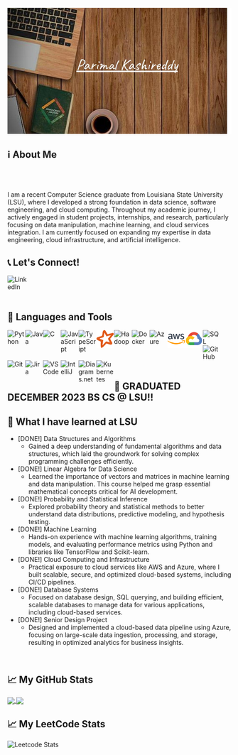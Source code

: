 
![mountains-sunset](myslide.jpg)
## :information_source: About Me

<br/>
<br/>
<br/>
I am a recent Computer Science graduate from Louisiana State University (LSU), where I developed a strong foundation in data science, software engineering, and cloud computing. Throughout my academic journey, I actively engaged in student projects, internships, and research, particularly focusing on data manipulation, machine learning, and cloud services integration. I am currently focused on expanding my expertise in data engineering, cloud infrastructure, and artificial intelligence.

## :telephone_receiver: Let's Connect!
<a href="https://www.linkedin.com/in/parimal-kashireddy/"> <img src="https://cdn.jsdelivr.net/gh/devicons/devicon@latest/icons/linkedin/linkedin-original.svg" alt="LinkedIn" align="left" width=50px/><a/> 


<br/> 
<br/> 
<br/>

## :handbag: Languages and Tools
<img src="https://cdn.jsdelivr.net/gh/devicons/devicon@latest/icons/python/python-original.svg" alt="Python" align="left" width=40px/>
<img src="https://cdn.jsdelivr.net/gh/devicons/devicon@latest/icons/java/java-original.svg" alt="Java" align="left" width=40px/>
<img src="https://cdn.jsdelivr.net/gh/devicons/devicon@latest/icons/c/c-original.svg" alt="C" align="left" width=40px/> 
<img src="https://cdn.jsdelivr.net/gh/devicons/devicon@latest/icons/javascript/javascript-original.svg" alt="JavaScript" align="left" width=40px"/>
<img src="https://cdn.jsdelivr.net/gh/devicons/devicon@latest/icons/typescript/typescript-original.svg" alt="TypeScript" align="left" width=40px/> 
<img src="https://github.com/devicons/devicon/blob/v2.16.0/icons/apachespark/apachespark-original.svg" alt="Apache Spark" align="left" width=40px/> 
<img src="https://cdn.jsdelivr.net/gh/devicons/devicon@latest/icons/hadoop/hadoop-original.svg" alt="Hadoop" align="left" width=40px/> 
<img src="https://cdn.jsdelivr.net/gh/devicons/devicon@latest/icons/docker/docker-original.svg" alt="Docker" align="left" width=40px/> 
<img src="https://cdn.jsdelivr.net/gh/devicons/devicon@latest/icons/azure/azure-original.svg" alt="Azure" align="left" width=40px/> 
<img src="https://github.com/devicons/devicon/blob/v2.16.0/icons/amazonwebservices/amazonwebservices-original-wordmark.svg" alt="AWS" align="left" width=40px/> 
<img src="https://github.com/devicons/devicon/blob/v2.16.0/icons/googlecloud/googlecloud-original.svg" alt="Google Cloud" align="left" width=40px/> 
<img src="https://cdn.jsdelivr.net/gh/devicons/devicon@latest/icons/sqlite/sqlite-original.svg" alt="SQL" align="left" width=40px/> 
<img src="https://cdn.jsdelivr.net/gh/devicons/devicon@latest/icons/github/github-original.svg" alt="GitHub" align="left" width=40px/> 
<img src="https://cdn.jsdelivr.net/gh/devicons/devicon@latest/icons/git/git-original.svg" alt="Git" align="left" width=40px/>
<img src="https://cdn.jsdelivr.net/gh/devicons/devicon@latest/icons/jira/jira-original.svg" alt="Jira" align="left" width=40px/> 
<img src="https://cdn.jsdelivr.net/gh/devicons/devicon@latest/icons/vscode/vscode-original.svg" alt="VSCode" align="left" width=40px/> 
<img src="https://cdn.jsdelivr.net/gh/devicons/devicon@latest/icons/intellij/intellij-original.svg" alt="IntelliJ" align="left" width=40px/> 
<img src="https://upload.wikimedia.org/wikipedia/commons/3/3e/Diagrams.net_Logo.svg" alt="Diagrams.net" align="left" width=40px/> 
<img src="https://cdn.jsdelivr.net/gh/devicons/devicon@latest/icons/kubernetes/kubernetes-original.svg" alt="Kubernetes" align="left" width=40px/> 

<br/> 
<br/> 
<br/> 
<br/> 
<br/>


## 🎊 GRADUATED DECEMBER 2023 BS CS @ LSU!!

## :book: What I have learned at LSU
* [DONE!] Data Structures and Algorithms
  * Gained a deep understanding of fundamental algorithms and data structures, which laid the groundwork for solving complex programming challenges efficiently.
* [DONE!] Linear Algebra for Data Science
  * Learned the importance of vectors and matrices in machine learning and data manipulation. This course helped me grasp essential mathematical concepts critical for AI development.
* [DONE!] Probability and Statistical Inference
  * Explored probability theory and statistical methods to better understand data distributions, predictive modeling, and hypothesis testing.
* [DONE!] Machine Learning
  * Hands-on experience with machine learning algorithms, training models, and evaluating performance metrics using Python and libraries like TensorFlow and Scikit-learn.
* [DONE!] Cloud Computing and Infrastructure
  * Practical exposure to cloud services like AWS and Azure, where I built scalable, secure, and optimized cloud-based systems, including CI/CD pipelines.
* [DONE!] Database Systems
  * Focused on database design, SQL querying, and building efficient, scalable databases to manage data for various applications, including cloud-based services.
* [DONE!] Senior Design Project
  * Designed and implemented a cloud-based data pipeline using Azure, focusing on large-scale data ingestion, processing, and storage, resulting in optimized analytics for business insights.

<br/>

## :chart_with_upwards_trend: My GitHub Stats
<a href="https://github.com/anuraghazra/github-readme-stats"> 
<a href="https://github.com/anuraghazra/convoychat"> 
  <img height=200 align="center" src="https://github-readme-stats.vercel.app/api?username=pkashi1&show_icons=true&theme=radical&count_private=true"/> 
  <img height=200 align="center" src="https://github-readme-stats.vercel.app/api/top-langs/?username=pkashi1&layout=compact&theme=radical&count_private=true"/> 
</a> 
</a> 

<br/>

## 📈 My LeetCode Stats
![Leetcode Stats](https://leetcard.jacoblin.cool/Parimal_12?theme=dark)

<!--
**pkashi1/pkashi1** is a ✨ _special_ ✨ repository because its `README.md` (this file) appears on your GitHub profile.

Here are some ideas to get you started:

- 🔭 I’m currently working on ...
- 🌱 I’m currently learning ...
- 👯 I’m looking to collaborate on ...
- 🤔 I’m looking for help with ...
- 💬 Ask me about ...
- 📫 How to reach me: ...
- 😄 Pronouns: ...
- ⚡ Fun fact: ...
-->